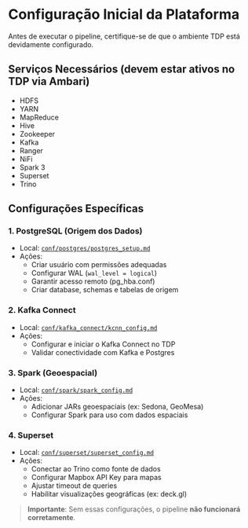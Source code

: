 # Configuração Inicial da Plataforma

Antes de executar o pipeline, certifique-se de que o ambiente TDP está devidamente configurado.

## Serviços Necessários (devem estar **ativos** no TDP via Ambari)

- HDFS
- YARN
- MapReduce
- Hive
- Zookeeper
- Kafka
- Ranger
- NiFi
- Spark 3
- Superset
- Trino

## Configurações Específicas

### 1. **PostgreSQL (Origem dos Dados)**
- Local: [`conf/postgres/postgres_setup.md`](/conf/postgres/postgres_setup.md)
- Ações:
  - Criar usuário com permissões adequadas
  - Configurar WAL (`wal_level = logical`)
  - Garantir acesso remoto (pg_hba.conf)
  - Criar database, schemas e tabelas de origem

### 2. **Kafka Connect**
- Local: [`conf/kafka_connect/kcnn_config.md`](/conf/kcnn/kcnn_config.md)
- Ações:
  - Configurar e iniciar o Kafka Connect no TDP
  - Validar conectividade com Kafka e Postgres

### 3. **Spark (Geoespacial)**
- Local: [`conf/spark/spark_config.md`](/conf/spark/spark_config.md)
- Ações:
  - Adicionar JARs geoespaciais (ex: Sedona, GeoMesa)
  - Configurar Spark para uso com dados espaciais

### 4. **Superset**
- Local: [`conf/superset/superset_config.md`](/conf/superset/superset_config.md)
- Ações:
  - Conectar ao Trino como fonte de dados
  - Configurar Mapbox API Key para mapas
  - Ajustar timeout de queries
  - Habilitar visualizações geográficas (ex: deck.gl)

> **Importante**: Sem essas configurações, o pipeline **não funcionará corretamente**.
